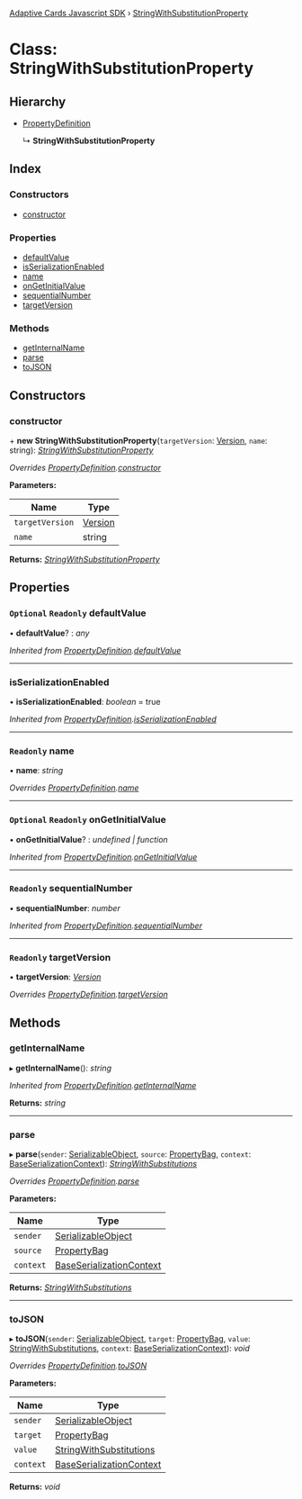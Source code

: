 [Adaptive Cards Javascript SDK](../README.md) › [StringWithSubstitutionProperty](stringwithsubstitutionproperty.md)

# Class: StringWithSubstitutionProperty

## Hierarchy

* [PropertyDefinition](propertydefinition.md)

  ↳ **StringWithSubstitutionProperty**

## Index

### Constructors

* [constructor](stringwithsubstitutionproperty.md#constructor)

### Properties

* [defaultValue](stringwithsubstitutionproperty.md#optional-readonly-defaultvalue)
* [isSerializationEnabled](stringwithsubstitutionproperty.md#isserializationenabled)
* [name](stringwithsubstitutionproperty.md#readonly-name)
* [onGetInitialValue](stringwithsubstitutionproperty.md#optional-readonly-ongetinitialvalue)
* [sequentialNumber](stringwithsubstitutionproperty.md#readonly-sequentialnumber)
* [targetVersion](stringwithsubstitutionproperty.md#readonly-targetversion)

### Methods

* [getInternalName](stringwithsubstitutionproperty.md#getinternalname)
* [parse](stringwithsubstitutionproperty.md#parse)
* [toJSON](stringwithsubstitutionproperty.md#tojson)

## Constructors

###  constructor

\+ **new StringWithSubstitutionProperty**(`targetVersion`: [Version](version.md), `name`: string): *[StringWithSubstitutionProperty](stringwithsubstitutionproperty.md)*

*Overrides [PropertyDefinition](propertydefinition.md).[constructor](propertydefinition.md#constructor)*

**Parameters:**

Name | Type |
------ | ------ |
`targetVersion` | [Version](version.md) |
`name` | string |

**Returns:** *[StringWithSubstitutionProperty](stringwithsubstitutionproperty.md)*

## Properties

### `Optional` `Readonly` defaultValue

• **defaultValue**? : *any*

*Inherited from [PropertyDefinition](propertydefinition.md).[defaultValue](propertydefinition.md#optional-readonly-defaultvalue)*

___

###  isSerializationEnabled

• **isSerializationEnabled**: *boolean* = true

*Inherited from [PropertyDefinition](propertydefinition.md).[isSerializationEnabled](propertydefinition.md#isserializationenabled)*

___

### `Readonly` name

• **name**: *string*

*Overrides [PropertyDefinition](propertydefinition.md).[name](propertydefinition.md#readonly-name)*

___

### `Optional` `Readonly` onGetInitialValue

• **onGetInitialValue**? : *undefined | function*

*Inherited from [PropertyDefinition](propertydefinition.md).[onGetInitialValue](propertydefinition.md#optional-readonly-ongetinitialvalue)*

___

### `Readonly` sequentialNumber

• **sequentialNumber**: *number*

*Inherited from [PropertyDefinition](propertydefinition.md).[sequentialNumber](propertydefinition.md#readonly-sequentialnumber)*

___

### `Readonly` targetVersion

• **targetVersion**: *[Version](version.md)*

*Overrides [PropertyDefinition](propertydefinition.md).[targetVersion](propertydefinition.md#readonly-targetversion)*

## Methods

###  getInternalName

▸ **getInternalName**(): *string*

*Inherited from [PropertyDefinition](propertydefinition.md).[getInternalName](propertydefinition.md#getinternalname)*

**Returns:** *string*

___

###  parse

▸ **parse**(`sender`: [SerializableObject](serializableobject.md), `source`: [PropertyBag](../README.md#propertybag), `context`: [BaseSerializationContext](baseserializationcontext.md)): *[StringWithSubstitutions](stringwithsubstitutions.md)*

*Overrides [PropertyDefinition](propertydefinition.md).[parse](propertydefinition.md#parse)*

**Parameters:**

Name | Type |
------ | ------ |
`sender` | [SerializableObject](serializableobject.md) |
`source` | [PropertyBag](../README.md#propertybag) |
`context` | [BaseSerializationContext](baseserializationcontext.md) |

**Returns:** *[StringWithSubstitutions](stringwithsubstitutions.md)*

___

###  toJSON

▸ **toJSON**(`sender`: [SerializableObject](serializableobject.md), `target`: [PropertyBag](../README.md#propertybag), `value`: [StringWithSubstitutions](stringwithsubstitutions.md), `context`: [BaseSerializationContext](baseserializationcontext.md)): *void*

*Overrides [PropertyDefinition](propertydefinition.md).[toJSON](propertydefinition.md#tojson)*

**Parameters:**

Name | Type |
------ | ------ |
`sender` | [SerializableObject](serializableobject.md) |
`target` | [PropertyBag](../README.md#propertybag) |
`value` | [StringWithSubstitutions](stringwithsubstitutions.md) |
`context` | [BaseSerializationContext](baseserializationcontext.md) |

**Returns:** *void*
